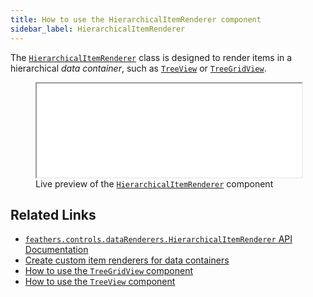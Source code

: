 ```yaml
---
title: How to use the HierarchicalItemRenderer component
sidebar_label: HierarchicalItemRenderer
---
```


The [`HierarchicalItemRenderer`](https://api.feathersui.com/current/feathers/controls/dataRenderers/HierarchicalItemRenderer.html) class is designed to render items in a hierarchical _data container_, such as [`TreeView`](./tree-view.md) or [`TreeGridView`](./tree-grid-view.md).

<figure>
<iframe src="/learn/haxe-openfl/samples/hierarchical-item-renderer.html" width="100%" height="150"></iframe>
<figcaption>Live preview of the <a href="https://api.feathersui.com/current/feathers/controls/dataRenderers/HierarchicalItemRenderer.html"><code>HierarchicalItemRenderer</code></a> component</figcaption>
</figure>

## Related Links

- [`feathers.controls.dataRenderers.HierarchicalItemRenderer` API Documentation](https://api.feathersui.com/current/feathers/controls/dataRenderers/HierarchicalItemRenderer.html)
- [Create custom item renderers for data containers](./custom-item-renderers.md)
- [How to use the `TreeGridView` component](./tree-grid-view.md)
- [How to use the `TreeView` component](./tree-view.md)
